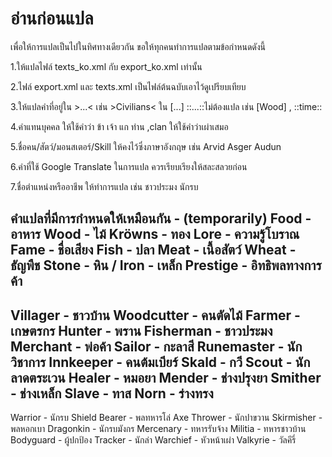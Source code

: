 # อ่านก่อนแปล

<p>เพื่อให้การแปลเป็นไปในทิศทางเดียวกัน ขอให้ทุกคนทำการแปลตามข้อกำหนดดังนี้</p>
<p>1.ให้แปลไฟล์ texts_ko.xml กับ export_ko.xml เท่านั้น</p>
<p>2.ไฟล์ export.xml และ texts.xml เป็นไฟล์ต้นฉบับเอาไว้ดูเปรียบเทียบ</p>
<p>3.ให้แปลคำที่อยู่ใน >...< เช่น >Civilians< ใน [...] ::...::ไม่ต้องแปล เช่น [Wood] , ::time::</p>
<p>4.คำแทนบุคคล ให้ใช้คำว่า ข้า เจ้า แก ท่าน ,clan ให้ใช้คำว่าเผ่าเสมอ</p>
<p>5.ชื่อคน/สัตว์/มอนสเตอร์/Skill ให้คงไว้ซึ่งภาษาอังกฤษ เช่น  Arvid Asger Audun</p>
<p>6.คำที่ใช้ Google Translate ในการแปล ควรเรียบเรียงให้สละสลวยก่อน</p>
<p>7.ชื่อตำแหน่งหรืออาชีพ ให้ทำการแปล เช่น ชาวประมง นักรบ</p>

คำแปลที่มีการกำหนดให้เหมือนกัน - (temporarily)
Food - อาหาร
Wood - ไม้
Kröwns - ทอง
Lore - ความรู้โบราณ
Fame - ชื่อเสียง
Fish - ปลา
Meat - เนื้อสัตว์
Wheat - ธัญพืช
Stone - หิน / Iron - เหล็ก
Prestige - อิทธิพลทางการค้า
------------------------------
Villager - ชาวบ้าน
Woodcutter - คนตัดไม้
Farmer - เกษตรกร
Hunter - พราน
Fisherman - ชาวประมง
Merchant - พ่อค้า
Sailor - กะลาสี
Runemaster - นักวิชาการ
Innkeeper - คนต้มเบียร์
Skald - กวี
Scout - นักลาดตระเวน
Healer - หมอยา
Mender - ช่างปรุงยา
Smither - ช่างเหล็ก
Slave - ทาส
Norn - ร่างทรง
---------------------------
Warrior - นักรบ
Shield Bearer - พลทหารโล่
Axe Thrower - นักปาขวาน
Skirmisher - พลหอกเบา
Dragonkin - นักรบมังกร
Mercenary - ทหารรับจ้าง
Militia - ทหารชาวบ้าน
Bodyguard - ผู้ปกป้อง
Tracker - นักล่า
Warchief - หัวหน้าเผ่า
Valkyrie - วัลคีรี่
